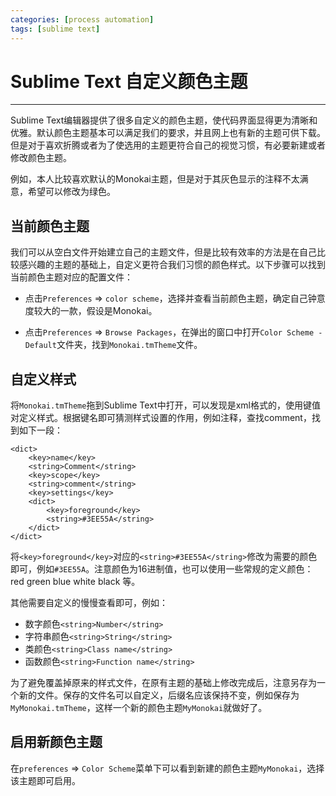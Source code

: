 ```yaml
---
categories: [process automation]
tags: [sublime text]
---
```


# Sublime Text 自定义颜色主题


---

Sublime Text编辑器提供了很多自定义的颜色主题，使代码界面显得更为清晰和优雅。默认颜色主题基本可以满足我们的要求，并且网上也有新的主题可供下载。但是对于喜欢折腾或者为了使选用的主题更符合自己的视觉习惯，有必要新建或者修改颜色主题。

例如，本人比较喜欢默认的Monokai主题，但是对于其灰色显示的注释不太满意，希望可以修改为绿色。

## 当前颜色主题

我们可以从空白文件开始建立自己的主题文件，但是比较有效率的方法是在自己比较感兴趣的主题的基础上，自定义更符合我们习惯的颜色样式。以下步骤可以找到当前颜色主题对应的配置文件：

* 点击`Preferences` => `color scheme`，选择并查看当前颜色主题，确定自己钟意度较大的一款，假设是Monokai。

* 点击`Preferences` => `Browse Packages`，在弹出的窗口中打开`Color Scheme - Default`文件夹，找到`Monokai.tmTheme`文件。

## 自定义样式

将`Monokai.tmTheme`拖到Sublime Text中打开，可以发现是xml格式的，使用键值对定义样式。根据键名即可猜测样式设置的作用，例如注释，查找comment，找到如下一段：


    <dict>
        <key>name</key>
        <string>Comment</string>
        <key>scope</key>
        <string>comment</string>
        <key>settings</key>
        <dict>
            <key>foreground</key>
            <string>#3EE55A</string>
        </dict>
    </dict>


将`<key>foreground</key>`对应的`<string>#3EE55A</string>`修改为需要的颜色即可，例如`#3EE55A`。注意颜色为16进制值，也可以使用一些常规的定义颜色：red green blue white black 等。

其他需要自定义的慢慢查看即可，例如：

* 数字颜色`<string>Number</string>`
* 字符串颜色`<string>String</string>`
* 类颜色`<string>Class name</string>`
* 函数颜色`<string>Function name</string>`

为了避免覆盖掉原来的样式文件，在原有主题的基础上修改完成后，注意另存为一个新的文件。保存的文件名可以自定义，后缀名应该保持不变，例如保存为`MyMonokai.tmTheme`，这样一个新的颜色主题`MyMonokai`就做好了。

## 启用新颜色主题

在`preferences` => `Color Scheme`菜单下可以看到新建的颜色主题`MyMonokai`，选择该主题即可启用。